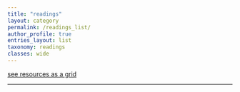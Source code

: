 ```yaml
---
title: "readings"
layout: category
permalink: /readings_list/
author_profile: true
entries_layout: list
taxonomy: readings
classes: wide
---
```


[see resources as a grid](/readings/)

<hr>
